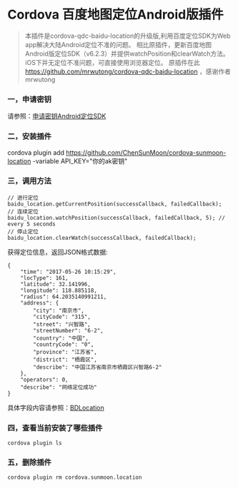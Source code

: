 # Cordova 百度地图定位Android版插件

>本插件是cordova-qdc-baidu-location的升级版,利用百度定位SDK为Web app解决大陆Android定位不准的问题。
>相比原插件，更新百度地图Android版定位SDK（v6.2.3）并提供watchPosition和clearWatch方法。 iOS下并无定位不准问题，可直接使用浏览器定位。
>原插件在此 https://github.com/mrwutong/cordova-qdc-baidu-location ，感谢作者mrwutong

### 一，申请密钥
请参照：[申请密钥Android定位SDK](http://developer.baidu.com/map/index.php?title=android-locsdk/guide/key)

### 二，安装插件

cordova plugin add https://github.com/ChenSunMoon/cordova-sunmoon-location -variable API_KEY="你的ak密钥"

### 三，调用方法
```
// 进行定位
baidu_location.getCurrentPosition(successCallback, failedCallback);
// 连续定位
baidu_location.watchPosition(successCallback, failedCallback, 5); // every 5 seconds
// 停止定位
baidu_location.clearWatch(successCallback, failedCallback);
```
获得定位信息，返回JSON格式数据:
```
{
	"time": "2017-05-26 10:15:29",
	"locType": 161,
	"latitude": 32.141996,
	"longitude": 118.885118,
	"radius": 64.2035140991211,
	"address": {
		"city": "南京市",
		"cityCode": "315",
		"street": "兴智路",
		"streetNumber": "6-2",
		"country": "中国",
		"countryCode": "0",
		"province": "江苏省",
		"district": "栖霞区",
		"describe": "中国江苏省南京市栖霞区兴智路6-2"
	},
	"operators": 0,
	"describe": "网络定位成功"
}
```
具体字段内容请参照：[BDLocation](http://developer.baidu.com/map/loc_refer/index.html)

### 四，查看当前安装了哪些插件
```
cordova plugin ls
```

### 五，删除插件
```
cordova plugin rm cordova.sunmoon.location
```


